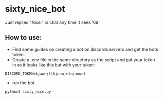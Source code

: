 # sixty_nice_bot
Just replies "Nice." in chat any time it sees '69'


## How to use:

* Find some guides on creating a bot on discords servers and get the bots token.
* Create a .env file in the same directory as the script and put your token in so it looks like this but with your token:
```
DISCORD_TOKEN=kjawe;tlkjnaw;etn;anwet
```
* run the bot 

```
python3 sixty_nice.py
```
